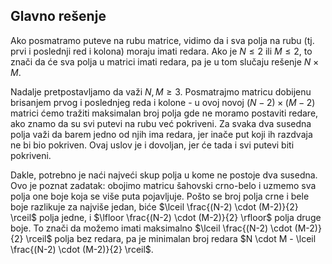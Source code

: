 ﻿## Glavno rešenje
Ako posmatramo puteve na rubu matrice, vidimo da i sva polja na rubu (tj. prvi i poslednji red i kolona) moraju imati redara. Ako je $N \leq 2$ ili $M \leq 2$, to znači da će sva polja u matrici imati redara, pa je u tom slučaju rešenje $N \times M$.

Nadalje pretpostavljamo da važi $N, M \geq 3$. Posmatrajmo matricu dobijenu brisanjem prvog i poslednjeg reda i kolone - u ovoj novoj $(N-2) \times (M-2)$ matrici ćemo tražiti maksimalan broj polja gde ne moramo postaviti redare, ako znamo da su svi putevi na rubu već pokriveni. 
Za svaka dva susedna polja važi da barem jedno od njih ima redara, jer inače put koji ih razdvaja ne bi bio pokriven. Ovaj uslov je i dovoljan, jer će tada i svi putevi biti pokriveni.

Dakle, potrebno je naći najveći skup polja u kome ne postoje dva susedna. Ovo je poznat zadatak: obojimo matricu šahovski crno-belo i uzmemo sva polja one boje koja se više puta pojavljuje. Pošto se broj polja crne i bele boje razlikuje za najviše jedan, biće $\lceil \frac{(N-2) \cdot (M-2)}{2} \rceil$ polja jedne, i $\lfloor \frac{(N-2) \cdot (M-2)}{2} \rfloor$ polja druge boje. To znači da možemo imati maksimalno $\lceil \frac{(N-2) \cdot (M-2)}{2} \rceil$ polja bez redara, pa je minimalan broj redara $N \cdot M - \lceil \frac{(N-2) \cdot (M-2)}{2} \rceil$.